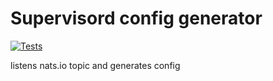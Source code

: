 # Supervisord config generator

[![Tests](https://github.com/streamingriver/video-transcoder/actions/workflows/go.yml/badge.svg)](https://github.com/streamingriver/video-transcoder/actions/workflows/go.yml)

listens nats.io topic and generates config

